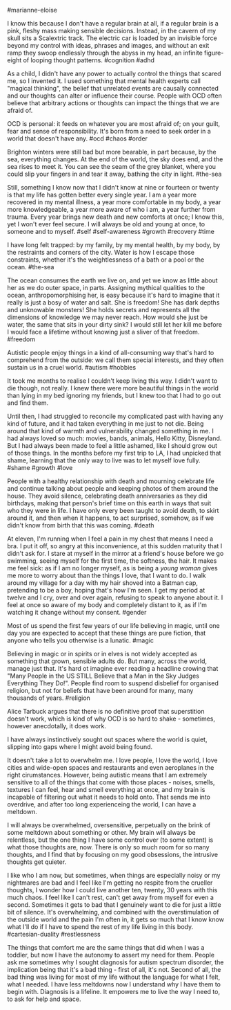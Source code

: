 #marianne-eloise

I know this because I don't have a regular brain at all, if a regular brain is a pink, fleshy mass making sensible decisions. Instead, in the cavern of my skull sits a Scalextric track. The electric car is loaded by an invisible force beyond my control with ideas, phrases and images, and without an exit ramp they swoop endlessly through the abyss in my head, an infinite figure-eight of looping thought patterns. 
#cognition #adhd

As a child, I didn't have any power to actually control the things that scared me, so I invented it. I used something that mental health experts call "magical thinking", the belief that unrelated events are causally connected and our thoughts can alter or influence their course. People with OCD often believe that arbitrary actions or thoughts can impact the things that we are afraid of.

OCD is personal: it feeds on whatever you are most afraid of; on your guilt, fear and sense of responsibility. It's born from a need to seek order in a world that doesn't have any.
#ocd #chaos #order 

Brighton winters were still bad but more bearable, in part because, by the sea, everything changes. At the end of the world, the sky does end, and the sea rises to meet it. You can see the seam of the grey blanket, where you could slip your fingers in and tear it away, bathing the city in light. 
#the-sea 

Still, something I know now that I didn't know at nine or fourteen or twenty is that my life has gotten better every single year. I am a year more recovered in my mental illness, a year more comfortable in my body, a year more knowledgeable, a year more aware of who i am, a year further from trauma. Every year brings new death and new comforts at once; I know this, yet I won't ever feel secure. I will always be old and young at once, to someone and to myself.
#self #self-awareness #growth #recovery #time 

I have long felt trapped: by my family, by my mental health, by my body, by the restraints and corners of the city. Water is how I escape those constraints, whether it's the weightlessness of a bath or a pool or the ocean.
#the-sea 

The ocean consumes the earth we live on, and yet we know as little about her as we do outer space, in parts. Assigning mythical qualities to the ocean, anthropomorphising her, is easy because it's hard to imagine that it really is just a bosy of water and salt. She is freedom! She has dark depths and unknowable monsters! She holds secrets and represents all the dimensions of knowledge we may never reach. How would she just be water, the same that sits in your dirty sink? I would still let her kill me before I would face a lifetime without knowing just a sliver of that freedom. 
#freedom 

Autistic people enjoy things in a kind of all-consuming way that's hard to comprehend from the outside: we call them special interests, and they often sustain us in a cruel world.
#autism #hobbies

It took me months to realise I couldn't keep living this way. I didn't want to die though, not really. I knew there were more beautiful things in the world than lying in my bed ignoring my friends, but I knew too that I had to go out and find them. 

Until then, I had struggled to reconcile my complicated past with having any kind of future, and it had taken everything in me just to not die. Being around that kind of warmth and vulnerability changed something in me. I had always loved so much: movies, bands, animals, Hello Kitty, Disneyland. But I had always been made to feel a little ashamed, like I should grow out of those things. In the months before my first trip to LA, I had unpicked that shame, learning that the only way to live was to let myself love fully.
#shame #growth #love 

People with a healthy relationship with death and mourning celebrate life and continue talking about people and keeping photos of them around the house. They avoid silence, celebrating death anniversaries as they did birthdays, making that person's brief time on this earth in ways that suit who they were in life. I have only every been taught to avoid death, to skirt around it, and then when it happens, to act surprised, somehow, as if we didn't know from birth that this was coming.
#death 

At eleven, I'm running when I feel a pain in my chest that means I need a bra. I put it off, so angry at this inconvenience, at this sudden maturity that I didn't ask for. I stare at myself in the mirror at a friend's house before we go swimming, seeing myself for the first time, the softness, the hair. It makes me feel sick: as if I am no longer myself, as is being a _young woman_ gives me more to worry about than the things I love, that I want to do. I walk around my village for a day with my hair shoved into a Batman cap, pretending to be a boy, hoping that's how I'm seen. I get my period at twelve and I cry, over and over again, refusing to speak to anyone about it. I feel at once so aware of my body and completely distant to it, as if I'm watching it change without my consent.
#gender 

Most of us spend the first few years of our life believing in magic, until one day you are expected to accept that these things are pure fiction, that anyone who tells you otherwise is a lunatic.
#magic 

Believing in magic or in spirits or in elves is not widely accepted as something that grown, sensible adults do. But many, across the world, manage just that. It's hard ot imagine ever reading a headline crowing that "Many People in the US STILL Believe that a Man in the Sky Judges Everything They Do!". People find room to suspend disbelief for organised religion, but not for beliefs that have been around for many, many thousands of years.
#religion 

Alice Tarbuck argues that there is no definitive proof that superstition doesn't work, which is kind of why OCD is so hard to shake - sometimes, however anecdotally, it does work.

I have always instinctively sought out spaces where the world is quiet, slipping into gaps where I might avoid being found. 

It doesn't take a lot to overwhelm me. I love people, I love the world, I love cities and wide-open spaces and restaurants and even aeroplanes in the right cirumstances. However, being autistic means that I am extremely sensitive to all of the things that come with those places - noises, smells, textures I can feel, hear and smell everything at once, and my brain is incapable of filtering out what it needs to hold onto. That sends me into overdrive, and after too long experienceing the world, I can have a meltdown.

I will always be overwhelmed, oversensitive, perpetually on the brink of some meltdown about something or other. My brain will always be relentless, but the one thing I have some control over (to some extent) is what those thoughts are, now. There is only so much room for so many thoughts, and I find that by focusing on my good obsessions, the intrusive thoughts get quieter. 

I like who I am now, but sometimes, when things are especially noisy or my nightmares are bad and I feel like I'm getting no respite from the crueller thoughts, I wonder how I could live another ten, twenty, 30 years with this much chaos. I feel like I can't rest, can't get away from myself for even a second. Sometimes it gets to bad that I genuinely want to die for just a little bit of silence. It's overwhelming, and combined with the overstimulation of the outside world and the pain I'm often in, it gets so much that I know know what I'll do if I have to spend the rest of my life living in this body.
#cartesian-duality #restlessness 

The things that comfort me are the same things that did when I was a toddler, but now I have the autonomy to assert my need for them. People ask me sometimes why I sought diagnosis for autism spectrum disorder, the implication being that it's a bad thing - first of all, it's not. Second of all, the bad thing was living for most of my life without the language for what I felt, what I needed. I have less meltdowns now I understand why I have them to begin with. Diagnosis is a lifeline. It empowers me to live the way I need to, to ask for help and space.
